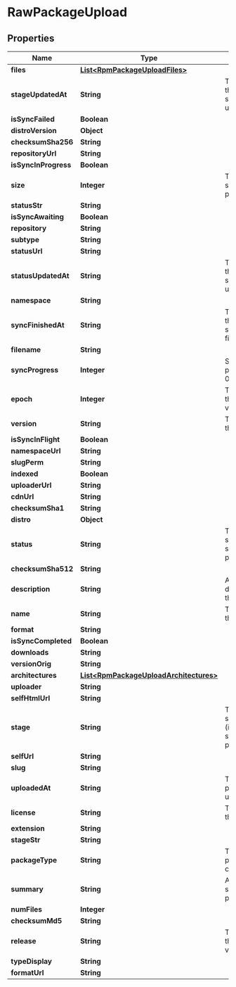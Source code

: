 
# RawPackageUpload

## Properties
Name | Type | Description | Notes
------------ | ------------- | ------------- | -------------
**files** | [**List&lt;RpmPackageUploadFiles&gt;**](RpmPackageUploadFiles.md) |  |  [optional]
**stageUpdatedAt** | **String** | The datetime the package stage was updated at. |  [optional]
**isSyncFailed** | **Boolean** |  |  [optional]
**distroVersion** | **Object** |  |  [optional]
**checksumSha256** | **String** |  |  [optional]
**repositoryUrl** | **String** |  |  [optional]
**isSyncInProgress** | **Boolean** |  |  [optional]
**size** | **Integer** | The calculated size of the package. |  [optional]
**statusStr** | **String** |  |  [optional]
**isSyncAwaiting** | **Boolean** |  |  [optional]
**repository** | **String** |  |  [optional]
**subtype** | **String** |  |  [optional]
**statusUrl** | **String** |  |  [optional]
**statusUpdatedAt** | **String** | The datetime the package status was updated at. |  [optional]
**namespace** | **String** |  |  [optional]
**syncFinishedAt** | **String** | The datetime the package sync was finished at. |  [optional]
**filename** | **String** |  |  [optional]
**syncProgress** | **Integer** | Synchronisation progress (from 0-100) |  [optional]
**epoch** | **Integer** | The epoch of the package version (if any). |  [optional]
**version** | **String** | The version of this package. |  [optional]
**isSyncInFlight** | **Boolean** |  |  [optional]
**namespaceUrl** | **String** |  |  [optional]
**slugPerm** | **String** |  |  [optional]
**indexed** | **Boolean** |  |  [optional]
**uploaderUrl** | **String** |  |  [optional]
**cdnUrl** | **String** |  |  [optional]
**checksumSha1** | **String** |  |  [optional]
**distro** | **Object** |  |  [optional]
**status** | **String** | The synchronisation status of the package. |  [optional]
**checksumSha512** | **String** |  |  [optional]
**description** | **String** | A textual description of this package. |  [optional]
**name** | **String** | The name of this package. |  [optional]
**format** | **String** |  |  [optional]
**isSyncCompleted** | **Boolean** |  |  [optional]
**downloads** | **String** |  |  [optional]
**versionOrig** | **String** |  |  [optional]
**architectures** | [**List&lt;RpmPackageUploadArchitectures&gt;**](RpmPackageUploadArchitectures.md) |  |  [optional]
**uploader** | **String** |  |  [optional]
**selfHtmlUrl** | **String** |  |  [optional]
**stage** | **String** | The synchronisation (in progress) stage of the package. |  [optional]
**selfUrl** | **String** |  |  [optional]
**slug** | **String** |  |  [optional]
**uploadedAt** | **String** | The date this package was uploaded. |  [optional]
**license** | **String** | The license of this package. |  [optional]
**extension** | **String** |  |  [optional]
**stageStr** | **String** |  |  [optional]
**packageType** | **String** | The type of package contents. |  [optional]
**summary** | **String** | A one-liner synopsis of this package. |  [optional]
**numFiles** | **Integer** |  |  [optional]
**checksumMd5** | **String** |  |  [optional]
**release** | **String** | The release of the package version (if any). |  [optional]
**typeDisplay** | **String** |  |  [optional]
**formatUrl** | **String** |  |  [optional]



